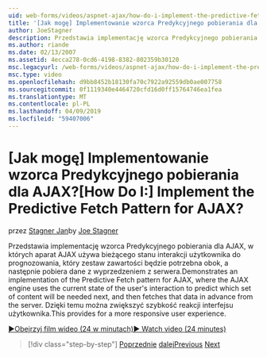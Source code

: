```yaml
---
uid: web-forms/videos/aspnet-ajax/how-do-i-implement-the-predictive-fetch-pattern-for-ajax
title: '[Jak mogę] Implementowanie wzorca Predykcyjnego pobierania dla AJAX? | Microsoft Docs'
author: JoeStagner
description: Przedstawia implementację wzorca Predykcyjnego pobierania dla AJAX, gdy aparat AJAX wykorzystuje bieżący stan interakcji z użytkownikiem w celu prognozowania pytania "Wh"...
ms.author: riande
ms.date: 02/13/2007
ms.assetid: 4ecca278-0cd6-4198-8382-802359b30120
msc.legacyurl: /web-forms/videos/aspnet-ajax/how-do-i-implement-the-predictive-fetch-pattern-for-ajax
msc.type: video
ms.openlocfilehash: d9bb8452b18130fa70c7922a92559db0ae007758
ms.sourcegitcommit: 0f1119340e4464720cfd16d0ff15764746ea1fea
ms.translationtype: MT
ms.contentlocale: pl-PL
ms.lasthandoff: 04/09/2019
ms.locfileid: "59407006"
---
```

# <a name="how-do-i-implement-the-predictive-fetch-pattern-for-ajax"></a><span data-ttu-id="a229c-104">[Jak mogę] Implementowanie wzorca Predykcyjnego pobierania dla AJAX?</span><span class="sxs-lookup"><span data-stu-id="a229c-104">[How Do I:] Implement the Predictive Fetch Pattern for AJAX?</span></span>

<span data-ttu-id="a229c-105">przez [Stagner Jan](https://github.com/JoeStagner)</span><span class="sxs-lookup"><span data-stu-id="a229c-105">by [Joe Stagner](https://github.com/JoeStagner)</span></span>

<span data-ttu-id="a229c-106">Przedstawia implementację wzorca Predykcyjnego pobierania dla AJAX, w których aparat AJAX używa bieżącego stanu interakcji użytkownika do prognozowania, który zestaw zawartości będzie potrzebna obok, a następnie pobiera dane z wyprzedzeniem z serwera.</span><span class="sxs-lookup"><span data-stu-id="a229c-106">Demonstrates an implementation of the Predictive Fetch pattern for AJAX, where the AJAX engine uses the current state of the user's interaction to predict which set of content will be needed next, and then fetches that data in advance from the server.</span></span> <span data-ttu-id="a229c-107">Dzięki temu można zwiększyć szybkość reakcji interfejsu użytkownika.</span><span class="sxs-lookup"><span data-stu-id="a229c-107">This provides for a more responsive user experience.</span></span>

[<span data-ttu-id="a229c-108">&#9654;Obejrzyj film wideo (24 w minutach)</span><span class="sxs-lookup"><span data-stu-id="a229c-108">&#9654; Watch video (24 minutes)</span></span>](https://channel9.msdn.com/Blogs/ASP-NET-Site-Videos/how-do-i-implement-the-predictive-fetch-pattern-for-ajax)

> [!div class="step-by-step"]
> <span data-ttu-id="a229c-109">[Poprzednie](how-do-i-use-the-aspnet-ajax-timer-control.md)
> [dalej](how-do-i-implement-the-ajax-paging-pattern.md)</span><span class="sxs-lookup"><span data-stu-id="a229c-109">[Previous](how-do-i-use-the-aspnet-ajax-timer-control.md)
[Next](how-do-i-implement-the-ajax-paging-pattern.md)</span></span>
